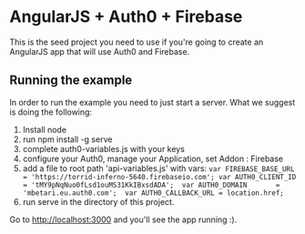 # AngularJS + Auth0 +  Firebase

This is the seed project you need to use if you're going to create an AngularJS app that will use Auth0 and Firebase.

## Running the example

In order to run the example you need to just start a server. What we suggest is doing the following:

1. Install node
1. run npm install -g serve
1. complete auth0-variables.js with your keys
1. configure your Auth0, manage your Application, set Addon : Firebase 
1. add a file to root path 'api-variables.js' with vars:
		`var FIREBASE_BASE_URL  = 'https://torrid-inferno-5640.firebaseio.com';
		var AUTH0_CLIENT_ID    = 'tMY9pNqNuo0fLsd1ouMS31KkIBxsdADA'; 
		var AUTH0_DOMAIN       = 'mbetari.eu.auth0.com'; 
		var AUTH0_CALLBACK_URL = location.href;`
1. run serve in the directory of this project.

Go to [http://localhost:3000](http://localhost:3000) and you'll see the app running :).
